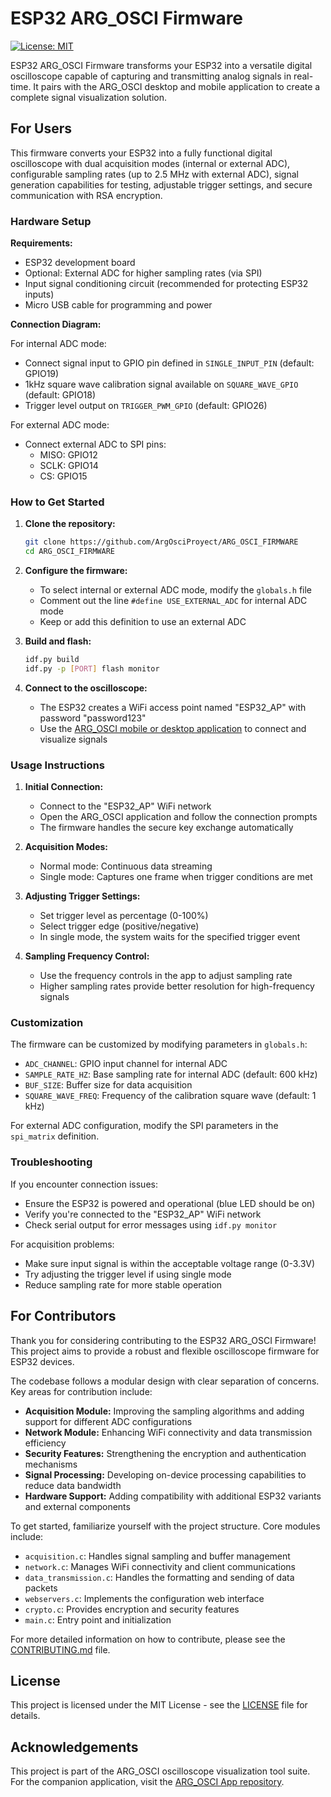 # ESP32 ARG_OSCI Firmware
[![License: MIT](https://img.shields.io/badge/License-MIT-yellow.svg)](https://opensource.org/licenses/MIT)

ESP32 ARG_OSCI Firmware transforms your ESP32 into a versatile digital oscilloscope capable of capturing and transmitting analog signals in real-time. It pairs with the ARG_OSCI desktop and mobile application to create a complete signal visualization solution.

## For Users

This firmware converts your ESP32 into a fully functional digital oscilloscope with dual acquisition modes (internal or external ADC), configurable sampling rates (up to 2.5 MHz with external ADC), signal generation capabilities for testing, adjustable trigger settings, and secure communication with RSA encryption.

### Hardware Setup

**Requirements:**
- ESP32 development board
- Optional: External ADC for higher sampling rates (via SPI)
- Input signal conditioning circuit (recommended for protecting ESP32 inputs)
- Micro USB cable for programming and power

**Connection Diagram:**

For internal ADC mode:
- Connect signal input to GPIO pin defined in `SINGLE_INPUT_PIN` (default: GPIO19)
- 1kHz square wave calibration signal available on `SQUARE_WAVE_GPIO` (default: GPIO18)
- Trigger level output on `TRIGGER_PWM_GPIO` (default: GPIO26)

For external ADC mode:
- Connect external ADC to SPI pins:
  - MISO: GPIO12
  - SCLK: GPIO14
  - CS: GPIO15

### How to Get Started

1. **Clone the repository:**
   ```bash
   git clone https://github.com/ArgOsciProyect/ARG_OSCI_FIRMWARE
   cd ARG_OSCI_FIRMWARE
   ```

2. **Configure the firmware:**
   - To select internal or external ADC mode, modify the `globals.h` file
   - Comment out the line `#define USE_EXTERNAL_ADC` for internal ADC mode
   - Keep or add this definition to use an external ADC

3. **Build and flash:**
   ```bash
   idf.py build
   idf.py -p [PORT] flash monitor
   ```

4. **Connect to the oscilloscope:**
   - The ESP32 creates a WiFi access point named "ESP32_AP" with password "password123"
   - Use the [ARG_OSCI mobile or desktop application](https://github.com/ArgOsciProyect/ARG_OSCI_APP/releases) to connect and visualize signals

### Usage Instructions

1. **Initial Connection:**
   - Connect to the "ESP32_AP" WiFi network
   - Open the ARG_OSCI application and follow the connection prompts
   - The firmware handles the secure key exchange automatically

2. **Acquisition Modes:**
   - Normal mode: Continuous data streaming
   - Single mode: Captures one frame when trigger conditions are met

3. **Adjusting Trigger Settings:**
   - Set trigger level as percentage (0-100%)
   - Select trigger edge (positive/negative)
   - In single mode, the system waits for the specified trigger event

4. **Sampling Frequency Control:**
   - Use the frequency controls in the app to adjust sampling rate
   - Higher sampling rates provide better resolution for high-frequency signals

### Customization

The firmware can be customized by modifying parameters in `globals.h`:

- `ADC_CHANNEL`: GPIO input channel for internal ADC
- `SAMPLE_RATE_HZ`: Base sampling rate for internal ADC (default: 600 kHz)
- `BUF_SIZE`: Buffer size for data acquisition
- `SQUARE_WAVE_FREQ`: Frequency of the calibration square wave (default: 1 kHz)

For external ADC configuration, modify the SPI parameters in the `spi_matrix` definition.

### Troubleshooting

If you encounter connection issues:
- Ensure the ESP32 is powered and operational (blue LED should be on)
- Verify you're connected to the "ESP32_AP" WiFi network
- Check serial output for error messages using `idf.py monitor`

For acquisition problems:
- Make sure input signal is within the acceptable voltage range (0-3.3V)
- Try adjusting the trigger level if using single mode
- Reduce sampling rate for more stable operation

## For Contributors

Thank you for considering contributing to the ESP32 ARG_OSCI Firmware! This project aims to provide a robust and flexible oscilloscope firmware for ESP32 devices.

The codebase follows a modular design with clear separation of concerns. Key areas for contribution include:

- **Acquisition Module:** Improving the sampling algorithms and adding support for different ADC configurations
- **Network Module:** Enhancing WiFi connectivity and data transmission efficiency
- **Security Features:** Strengthening the encryption and authentication mechanisms
- **Signal Processing:** Developing on-device processing capabilities to reduce data bandwidth
- **Hardware Support:** Adding compatibility with additional ESP32 variants and external components

To get started, familiarize yourself with the project structure. Core modules include:
- `acquisition.c`: Handles signal sampling and buffer management
- `network.c`: Manages WiFi connectivity and client communications
- `data_transmission.c`: Handles the formatting and sending of data packets
- `webservers.c`: Implements the configuration web interface
- `crypto.c`: Provides encryption and security features
- `main.c`: Entry point and initialization

For more detailed information on how to contribute, please see the [CONTRIBUTING.md](CONTRIBUTING.md) file.

## License

This project is licensed under the MIT License - see the [LICENSE](LICENSE) file for details.

## Acknowledgements

This project is part of the ARG_OSCI oscilloscope visualization tool suite. For the companion application, visit the [ARG_OSCI App repository](https://github.com/ArgOsciProyect/ARG_OSCI_APP).
